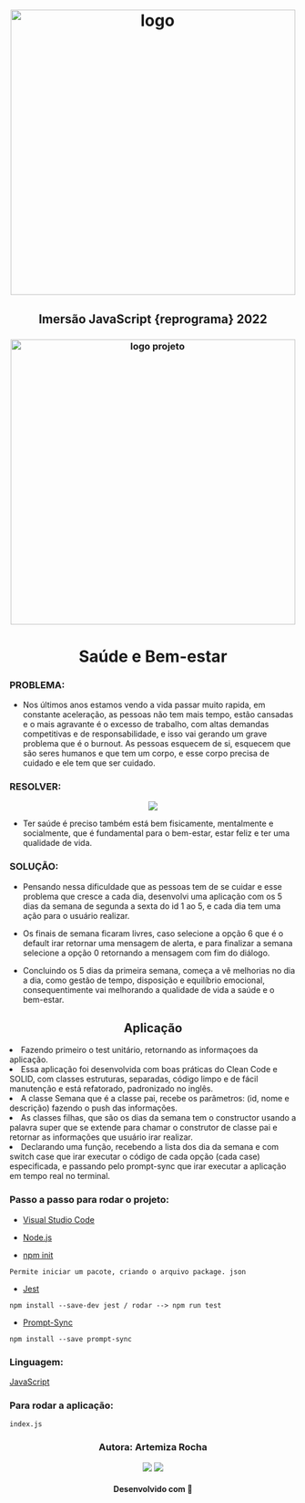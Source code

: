 <h1 align="center">
  <img src="https://user-images.githubusercontent.com/88461178/206057759-4ba24b83-7f92-4980-9765-59f39cd6a132.png" alt="logo" width="500">
</h1>

<h2 align="center"> 
Imersão JavaScript {reprograma} 2022</h2>

<h3 align="center">
<img src="https://user-images.githubusercontent.com/88461178/206713125-af1ebefe-c1ec-4ac6-8b97-973b37dfa7bd.png" alt="logo projeto" width="500">
</h3>

<h1 align="center">
Saúde e Bem-estar </h1>


### PROBLEMA: 

 - Nos últimos anos estamos vendo a vida passar muito rapida, em constante aceleração, as pessoas não tem mais tempo, estão cansadas e o mais agravante é o excesso de trabalho, com altas demandas competitivas e de responsabilidade, e isso vai gerando um grave problema que é o burnout. As pessoas esquecem de si, esquecem que são seres humanos e que tem um corpo, e esse corpo precisa de cuidado e ele tem que ser cuidado. 


### RESOLVER:
<div align="center">
<img src="https://user-images.githubusercontent.com/88461178/206716037-d183e7a6-a90a-4cf8-9011-f8b8f8a99e95.png">
</div>

- Ter saúde é preciso também está bem fisicamente, mentalmente e socialmente, que é fundamental para o bem-estar, estar feliz e ter uma qualidade de vida.


### SOLUÇÃO:

 - Pensando nessa dificuldade que as pessoas tem de se cuidar e esse problema que cresce a cada dia, desenvolvi uma aplicação com os 5 dias da semana de segunda a sexta do id 1 ao 5, e cada dia tem uma ação para o usuário realizar. 
- Os finais de semana ficaram livres, caso selecione a opção 6 que é o default irar retornar uma mensagem de alerta, e para finalizar a semana selecione a opção 0 retornando a mensagem com fim do diálogo.

 - Concluindo os 5 dias da primeira semana, começa a vê melhorias no dia a dia, como gestão de tempo, disposição e equilíbrio emocional, consequentimente vai melhorando a qualidade de vida a saúde e o bem-estar.
 
 <h2 align="center"> Aplicação </h2

- Fazendo primeiro o test unitário, retornando as informaçoes da aplicação.
- Essa aplicação foi desenvolvida com boas práticas do Clean Code e SOLID, com classes estruturas, separadas,  código limpo e de fácil manutenção e está refatorado, padronizado no inglês.                   
- A classe Semana que é a classe pai, recebe os parâmetros:
(id, nome e descrição) fazendo o push das informações.                    
- As classes filhas, que são os dias da semana tem o constructor usando a palavra super que se extende para chamar o construtor de classe pai e retornar as informações que usuário irar realizar. 
- Declarando uma função, recebendo a lista dos dia da semana e com switch case que irar executar o código de cada opção (cada case) especificada,
e passando pelo prompt-sync que irar executar a aplicação em tempo real no terminal.

### Passo a passo para rodar o projeto:
- [Visual Studio Code](https://code.visualstudio.com/)
- [Node.js](https://nodejs.org/en/)

- [npm init](https://docs.npmjs.com/cli/v9/commands/npm-init)
```
Permite iniciar um pacote, criando o arquivo package. json 
```

- [Jest](https://jestjs.io/pt-BR/docs/getting-started)
```
npm install --save-dev jest / rodar --> npm run test
```
- [Prompt-Sync](https://www.npmjs.com/package/prompt-sync)
```
npm install --save prompt-sync
```
### Linguagem:   
[JavaScript](https://developer.mozilla.org/pt-BR/docs/Web/JavaScript)

### Para rodar a aplicação: 
```
index.js
```

<h3 align="center"> Autora: Artemiza Rocha </h3>   

<div align="center">
  <a href="https://www.linkedin.com/in/artemiza-rocha/a" target="_blank"><img src="https://img.shields.io/badge/-LinkedIn-%230077B5?style=for-the-badge&logo=linkedin&logoColor=white" target="_blank"></a> 
  <a href="https://github.com/Mizarocha" target="_blank"><img src="https://img.shields.io/badge/-GITHUB-%23E4405F?style=for-the-badge&logo=github&logoColor=white" target="_blank"></a>
  </div>

<h4 align="center">Desenvolvido com 💜 </h4>
